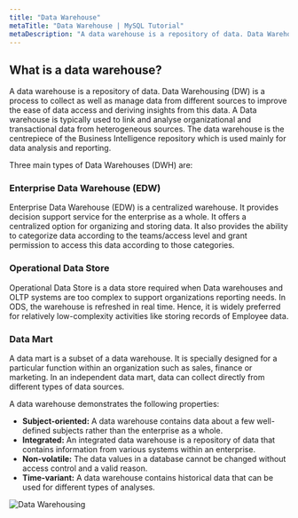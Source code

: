 ```yaml
---
title: "Data Warehouse"
metaTitle: "Data Warehouse | MySQL Tutorial"
metaDescription: "A data warehouse is a repository of data. Data Warehousing (DW) is a process to collect as well as manage data from different sources to improve the ease of data access and deriving insights from this data."
---
```


## What is a data warehouse?

A data warehouse is a repository of data. Data Warehousing (DW) is a process to collect as well as manage data from different sources to improve the ease of data access and deriving insights from this data. A Data warehouse is typically used to link and analyse organizational and transactional data from heterogeneous sources. The data warehouse is the centrepiece of the Business Intelligence repository which is used mainly for data analysis and reporting.

Three main types of Data Warehouses (DWH) are:

### Enterprise Data Warehouse (EDW)

Enterprise Data Warehouse (EDW) is a centralized warehouse. It provides decision support service for the enterprise as a whole. It offers a centralized option for organizing and storing data. It also provides the ability to categorize data according to the teams/access level and grant permission to access this data according to those categories.

### Operational Data Store

Operational Data Store is a data store required when Data warehouses and OLTP systems are too complex to support organizations reporting needs. In ODS, the warehouse is refreshed in real time. Hence, it is widely preferred for relatively low-complexity activities like storing records of Employee data.

### Data Mart

A data mart is a subset of a data warehouse. It is specially designed for a particular function within an organization such as sales, finance or marketing. In an independent data mart, data can collect directly from different types of data sources.

A data warehouse demonstrates the following properties:

- **Subject-oriented:** A data warehouse contains data about a few well-defined subjects rather than the enterprise as a whole.
- **Integrated:** An integrated data warehouse is a repository of data that contains information from various systems within an enterprise.
- **Non-volatile:** The data values in a database cannot be changed without access control and a  valid reason.
- **Time-variant:** A data warehouse contains historical data that can be used for different types of  analyses.

![Data Warehousing]( https://graphql-engine-cdn.hasura.io/learn-hasura/assets/database-mysql/Hasura_MySQL_55.png)
